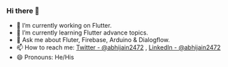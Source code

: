 ### Hi there 👋





- 🔭 I’m currently working on Flutter.
- 🌱 I’m currently learning Flutter advance topics.
- 💬 Ask me about Fluter, Firebase, Arduino & Dialogflow.
- 📫 How to reach me: [Twitter - @abhijain2472](https://twitter.com/abhijain2472) , [LinkedIn - @abhijain2472](https://www.linkedin.com/in/abhijain2472)
- 😄 Pronouns: He/His


